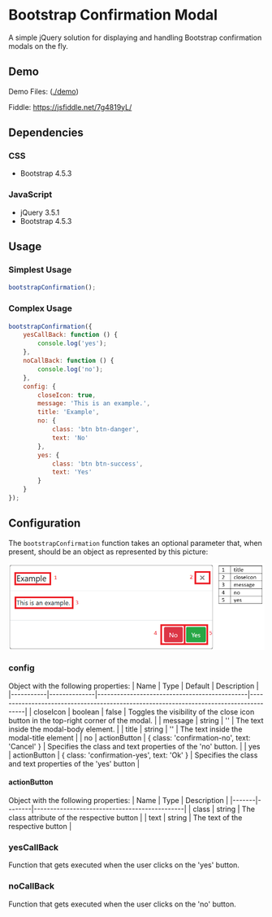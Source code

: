# Bootstrap Confirmation Modal

A simple jQuery solution for displaying and handling Bootstrap confirmation modals on the fly.

## Demo
Demo Files: ([./demo](./demo))

Fiddle: https://jsfiddle.net/7g4819yL/

## Dependencies
### CSS
 - Bootstrap 4.5.3

### JavaScript
 - jQuery 3.5.1
 - Bootstrap 4.5.3

## Usage
### Simplest Usage
```js
bootstrapConfirmation();
```

### Complex Usage
```js
bootstrapConfirmation({
    yesCallBack: function () {
        console.log('yes');
    },
    noCallBack: function () {
        console.log('no');
    },
    config: {
        closeIcon: true,
        message: 'This is an example.',
        title: 'Example',
        no: {
            class: 'btn btn-danger',
            text: 'No'
        },
        yes: {
            class: 'btn btn-success',
            text: 'Yes'
        }
    }
});
```

## Configuration
The `bootstrapConfirmation` function takes an optional parameter that, when present, should be an object as represented by this picture:

![bootstrapConfirmation screenshot with legend](screenshot.png)

### config
Object with the following properties:
|    Name   |     Type     |                    Default                   |                                      Description                                      |
|-----------|--------------|----------------------------------------------|---------------------------------------------------------------------------------------|
| closeIcon | boolean      | false                                        | Toggles the visibility of the close icon button in the top-right corner of the modal. |
| message   | string       | ''                                           | The text inside the modal-body element.                                               |
| title     | string       | ''                                           | The text inside the modal-title element                                               |
| no        | actionButton | { class: 'confirmation-no', text: 'Cancel' } | Specifies the class and text properties of the 'no' button.                           |
| yes       | actionButton | { class: 'confirmation-yes', text: 'Ok' }    | Specifies the class and text properties of the 'yes' button                           |

#### actionButton
Object with the following properties:
|  Name |  Type  |                  Description                 |
|-------|--------|----------------------------------------------|
| class | string | The class attribute of the respective button |
| text  | string | The text of the respective button            |

### yesCallBack
Function that gets executed when the user clicks on the 'yes' button.

### noCallBack
Function that gets executed when the user clicks on the 'no' button.
